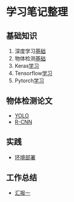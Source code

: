 # 学习笔记整理

## 基础知识
1. 深度学习[基础](notes/DLBasic.md)
2. 物体检测[基础](notes/ObjectDetec.md)
3. Keras[学习](notes/Keras.md)
4. Tensorflow[学习](notes/Tensorflow.md)
5. Pytorch[学习](notes/Pytorch.md)

## 物体检测论文
* [YOLO](notes/yolo.md)
* [R-CNN](notes/r-cnn.md)

## 实践
* [环境部署](notes/Remote.md)

## 工作总结
* [汇报一](notes/report1.pdf)